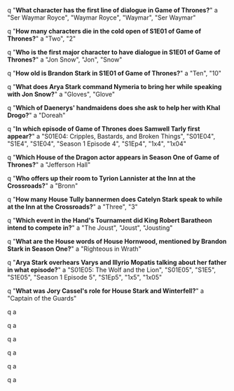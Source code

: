 q "**What character has the first line of dialogue in Game of Thrones?**"
a "Ser Waymar Royce", "Waymar Royce", "Waymar", "Ser Waymar"

q "**How many characters die in the cold open of S1E01 of Game of Thrones?**"
a "Two", "2"

q "**Who is the first major character to have dialogue in S1E01 of Game of Thrones?**"
a "Jon Snow", "Jon", "Snow"

q "**How old is Brandon Stark in S1E01 of Game of Thrones?**"
a "Ten", "10"

q "**What does Arya Stark command Nymeria to bring her while speaking with Jon Snow?**"
a "Gloves", "Glove"

q "**Which of Daenerys' handmaidens does she ask to help her with Khal Drogo?**"
a "Doreah"

q "**In which episode of Game of Thrones does Samwell Tarly first appear?**"
a "S01E04: Cripples, Bastards, and Broken Things", "S01E04", "S1E4", "S1E04", "Season 1 Episode 4", "S1Ep4", "1x4", "1x04"

q "**Which House of the Dragon actor appears in Season One of Game of Thrones?**"
a "Jefferson Hall"

q "**Who offers up their room to Tyrion Lannister at the Inn at the Crossroads?**"
a "Bronn"

q "**How many House Tully bannermen does Catelyn Stark speak to while at the Inn at the Crossroads?**"
a "Three", "3"

q "**Which event in the Hand's Tournament did King Robert Baratheon intend to compete in?**"
a "The Joust", "Joust", "Jousting"

q "**What are the House words of House Hornwood, mentioned by Brandon Stark in Season One?**"
a "Righteous in Wrath"

q "**Arya Stark overhears Varys and Illyrio Mopatis talking about her father in what episode?**"
a "S01E05: The Wolf and the Lion", "S01E05", "S1E5", "S1E05", "Season 1 Episode 5", "S1Ep5", "1x5", "1x05"

q "**What was Jory Cassel's role for House Stark and Winterfell?**"
a "Captain of the Guards"

q
a

q
a

q
a

q
a

q
a

q
a
